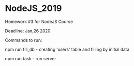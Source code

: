 # NodeJS_2019

Homework #3 for NodeJS Course

Deadline: Jan,26 2020

Commands to run:

npm run fill_db - creating 'users' table and filling by initial data

npm run task - run server